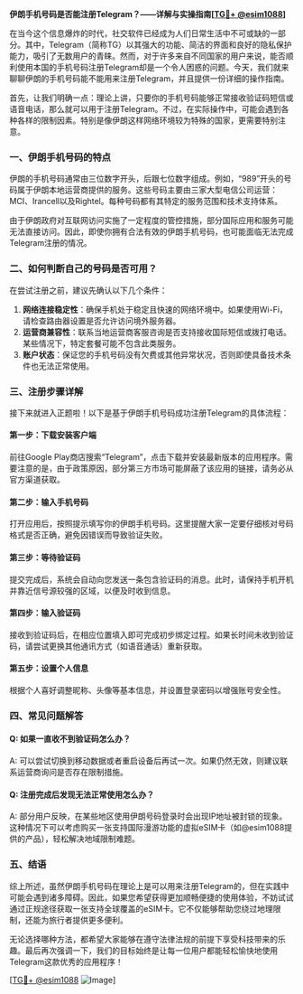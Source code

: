 **伊朗手机号码是否能注册Telegram？——详解与实操指南[[TG💪+ @esim1088](https://t.me/s/esim1088)]**

在当今这个信息爆炸的时代，社交软件已经成为人们日常生活中不可或缺的一部分。其中，Telegram（简称TG）以其强大的功能、简洁的界面和良好的隐私保护能力，吸引了无数用户的青睐。然而，对于许多来自不同国家的用户来说，能否顺利使用本国的手机号码注册Telegram却是一个令人困惑的问题。今天，我们就来聊聊伊朗的手机号码能不能用来注册Telegram，并且提供一份详细的操作指南。

首先，让我们明确一点：理论上讲，只要你的手机号码能够正常接收验证码短信或语音电话，那么就可以用于注册Telegram。不过，在实际操作中，可能会遇到各种各样的限制因素。特别是像伊朗这样网络环境较为特殊的国家，更需要特别注意。

### 一、伊朗手机号码的特点

伊朗的手机号码通常由三位数字开头，后跟七位数字组成。例如，“989”开头的号码属于伊朗本地运营商提供的服务。这些号码主要由三家大型电信公司运营：MCI、Irancell以及Rightel。每种号码都有其特定的服务范围和技术支持体系。

由于伊朗政府对互联网访问实施了一定程度的管控措施，部分国际应用和服务可能无法直接访问。因此，即使你拥有合法有效的伊朗手机号码，也可能面临无法完成Telegram注册的情况。

### 二、如何判断自己的号码是否可用？

在尝试注册之前，建议先确认以下几个条件：

1. **网络连接稳定性**：确保手机处于稳定且快速的网络环境中。如果使用Wi-Fi，请检查路由器设置是否允许访问境外服务器。
2. **运营商兼容性**：联系当地运营商客服咨询是否支持接收国际短信或拨打电话。某些情况下，特定套餐可能不包含此类服务。
3. **账户状态**：保证您的手机号码没有欠费或其他异常状况，否则即使具备技术条件也无法正常使用。

### 三、注册步骤详解

接下来就进入正题啦！以下是基于伊朗手机号码成功注册Telegram的具体流程：

#### 第一步：下载安装客户端
前往Google Play商店搜索“Telegram”，点击下载并安装最新版本的应用程序。需要注意的是，由于政策原因，部分第三方市场可能屏蔽了该应用的链接，请务必从官方渠道获取。

#### 第二步：输入手机号码
打开应用后，按照提示填写你的伊朗手机号码。这里提醒大家一定要仔细核对号码格式是否正确，避免因错误而导致验证失败。

#### 第三步：等待验证码
提交完成后，系统会自动向您发送一条包含验证码的消息。此时，请保持手机开机并靠近信号源较强的区域，以便及时收到信息。

#### 第四步：输入验证码
接收到验证码后，在相应位置填入即可完成初步绑定过程。如果长时间未收到验证码，请尝试更换其他通讯方式（如语音通话）重新获取。

#### 第五步：设置个人信息
根据个人喜好调整昵称、头像等基本信息，并设置登录密码以增强账号安全性。

### 四、常见问题解答

#### Q: 如果一直收不到验证码怎么办？
A: 可以尝试切换到移动数据或者重启设备后再试一次。如果仍然无效，则建议联系运营商询问是否存在限制措施。

#### Q: 注册完成后发现无法正常使用怎么办？
A: 部分用户反映，在某些地区使用伊朗号码登录时会出现IP地址被封锁的现象。这种情况下可以考虑购买一张支持国际漫游功能的虚拟eSIM卡（如@esim1088提供的产品），轻松解决地域限制难题。

### 五、结语

综上所述，虽然伊朗手机号码在理论上是可以用来注册Telegram的，但在实践中可能会遇到诸多障碍。因此，如果您希望获得更加顺畅便捷的使用体验，不妨试试通过正规途径获取一张支持全球覆盖的eSIM卡。它不仅能够帮助您绕过地理限制，还能为旅行者提供更多便利。

无论选择哪种方法，都希望大家能够在遵守法律法规的前提下享受科技带来的乐趣。最后再次强调一下，我们的目标始终是让每一位用户都能轻松愉快地使用Telegram这款优秀的应用程序！

[[TG💪+ @esim1088](https://t.me/s/esim1088) ![Image](https://i.postimg.cc/4NQfJmqS/Snipaste-2025-05-13-00-14-12.png)]